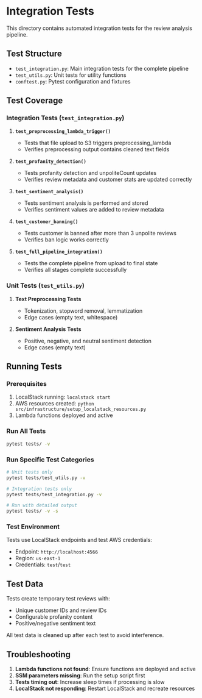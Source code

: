 # Integration Tests

This directory contains automated integration tests for the review analysis pipeline.

## Test Structure

- `test_integration.py`: Main integration tests for the complete pipeline
- `test_utils.py`: Unit tests for utility functions
- `conftest.py`: Pytest configuration and fixtures

## Test Coverage

### Integration Tests (`test_integration.py`)

1. **`test_preprocessing_lambda_trigger()`**
   - Tests that file upload to S3 triggers preprocessing_lambda
   - Verifies preprocessing output contains cleaned text fields

2. **`test_profanity_detection()`**
   - Tests profanity detection and unpoliteCount updates
   - Verifies review metadata and customer stats are updated correctly

3. **`test_sentiment_analysis()`**
   - Tests sentiment analysis is performed and stored
   - Verifies sentiment values are added to review metadata

4. **`test_customer_banning()`**
   - Tests customer is banned after more than 3 unpolite reviews
   - Verifies ban logic works correctly

5. **`test_full_pipeline_integration()`**
   - Tests the complete pipeline from upload to final state
   - Verifies all stages complete successfully

### Unit Tests (`test_utils.py`)

1. **Text Preprocessing Tests**
   - Tokenization, stopword removal, lemmatization
   - Edge cases (empty text, whitespace)

2. **Sentiment Analysis Tests**
   - Positive, negative, and neutral sentiment detection
   - Edge cases (empty text)

## Running Tests

### Prerequisites

1. LocalStack running: `localstack start`
2. AWS resources created: `python src/infrastructure/setup_localstack_resources.py`
3. Lambda functions deployed and active

### Run All Tests

```bash
pytest tests/ -v
```

### Run Specific Test Categories

```bash
# Unit tests only
pytest tests/test_utils.py -v

# Integration tests only
pytest tests/test_integration.py -v

# Run with detailed output
pytest tests/ -v -s
```

### Test Environment

Tests use LocalStack endpoints and test AWS credentials:
- Endpoint: `http://localhost:4566`
- Region: `us-east-1`
- Credentials: `test`/`test`

## Test Data

Tests create temporary test reviews with:
- Unique customer IDs and review IDs
- Configurable profanity content
- Positive/negative sentiment text

All test data is cleaned up after each test to avoid interference.

## Troubleshooting

1. **Lambda functions not found**: Ensure functions are deployed and active
2. **SSM parameters missing**: Run the setup script first
3. **Tests timing out**: Increase sleep times if processing is slow
4. **LocalStack not responding**: Restart LocalStack and recreate resources 